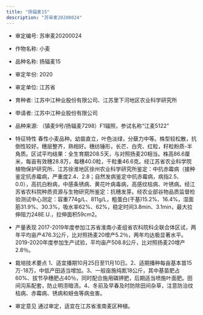 ```yaml
---
title: "扬辐麦15"
description: "苏审麦20200024"
---
```

* 审定编号:  苏审麦20200024

*  作物名称:  小麦

*  品种名称:  扬辐麦15

*  审定年份:  2020

*  审定单位:  江苏省

* 育种者:  江苏中江种业股份有限公司、江苏里下河地区农业科学研究所 

*  申请者:  江苏中江种业股份有限公司

*  品种来源:  （镇麦9号/扬辐麦7298）F1辐照，参试名称“江麦5122”

*  特征特性
春性小麦品种。幼苗直立，叶色淡绿，分蘖力中等。株型较松散，抗倒性较好。穗层整齐，熟相好。穗纺锤形，长芒、白壳、红粒，籽粒粉质-半角质。区试平均结果：全生育期208.5天，与对照扬麦20相当。株高86.6厘米，每亩有效穗28.8万，每穗40.0粒，千粒重46.6克。经江苏省农业科学院植物保护研究所、江苏徐淮地区徐州农业科学研究所鉴定：中抗赤霉病（接种鉴定抗赤霉病，严重度2.4、2.8；自然发病鉴定中抗赤霉病，病指2.5、0.0），高抗白粉病，中感条锈病、黄花叶病毒病，高感纹枯病、叶锈病。经江苏省农科院种质资源与生物研究所鉴定：抗穗发芽。经农业部谷物品质监督检验测试中心测定：容重774g/L、811g/L，粗蛋白(干基)15.2%、16.4%，湿面筋31.9%、30.3%，吸水率62%、62%，稳定时间3.8min、3.1min，最大拉伸阻力248E.U.，拉伸面积59cm2。

*  产量表现
2017-2019年度参加江苏省淮南小麦组省农科院科企联合体区试，两年平均亩产476.3公斤，比对照扬麦20增产5.2％，两年均达极显著水平。2019-2020年度参加生产试验，平均亩产508.8公斤，比对照扬麦20增产2.8％。

*  栽培技术要点
1、适宜播期10月25日至11月10日。2、适期播种每亩基本苗15万-18万，中低产田适当增加。3、一般亩施纯氮18公斤，其中基苗肥占60%、拔节孕穗肥占40％，同时配合施用磷钾肥，后期适当喷施叶面肥。田间沟系配套，防止明涝暗渍。4、冬前及早春及时防除田间杂草，注意防治纹枯病、赤霉病、锈病和蚜虫等病虫害。

*  审定意见
通过审定，适宜在江苏省淮南麦区种植。
